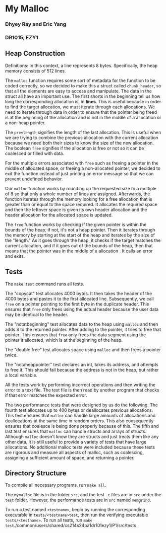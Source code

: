

# My Malloc
### Dhyey Ray and Eric Yang
### DR1015, EZY1

## Heap Construction
Definitions: In this context, a line represents 8 bytes. Specifically, the heap memory consists of 512 lines.

The `malloc` function requires some sort of metadata for the function to be coded correctly, so we decided to make this a struct called `chunk_header`, so that all the elements are easy to access and manipulate. The data in the struct all have an important use. The first shorts in the beginning tell us how long the corresponding allocation is, in **lines**. This is useful because in order to find the target allocation, we must iterate through each allocations. We need to iterate through data in order to ensure that the pointer being freed is at the beginning of the allocation and is not in the middle of a allocation or a non-heap pointer.

The `prevlength` signifies the length of the last allocation. This is useful when we are trying to combine the previous allocation with the current allocation because we need both their sizes to know the size of the new allocation. The boolean `free` signifies if the allocation is free or not so it can be coalesced or filled with data.

For the multiple errors associated with `free` such as freeing a pointer in the middle of allocated space, or freeing a non-allocated pointer, we decided to exit the function instead of just printing an error message so that we can prevent undefined behavior.

Our `malloc` function works by rounding up the requested size to a multiple of 8 so that only a whole number of lines are assigned. Afterwards, the function iterates through the memory looking for a free allocation that is greater than or equal to the space required. It allocates the required space and then the leftover space is given its own header allocation and the header allocation for the allocated space is updated.

The `free` function works by checking if the given pointer is within the bounds of the heap; if not, it's not a heap pointer. Then it iterates through the memory by starting at the start of the heap and iterates by the size of the "length." As it goes through the heap, it checks if the target matches the current allocation, and if it goes out of the bounds of the heap, then that means that the pointer was in the middle of a allocation . It calls an error and exits.

## Tests

The `make test` command runs all tests.

The "copycat" test allocates 4000 bytes. It then takes the header of the 4000 bytes and pastes it to the first allocated line. Subsequently, we call `free` on a pointer pointing to the first byte in the duplicate header. This ensures that `free` only frees using the actual header because the user data may be identical to the header.

The "notatbeginning" test allocates data to the heap using `malloc` and then adds 8 to the returned pointer. After adding to the pointer, it tries to free that pointer. This ensures that `free` only frees the data segment using the pointer it allocated, which is at the beginning of the heap.

The "double free" test allocates space using `malloc` and then frees a pointer twice.

The "notaheappointer" test declares an int, takes its address, and attempts to free it. This should fail because the address is not in the heap, but rather a local variable.

All the tests work by performing incorrect operations and then writing the error to a text file. The text file is then read by another program that checks if that error matches the expected error.

The two performance tests that were designed by us do the following. The fourth test allocates up to 400 bytes or deallocates previous allocations. This test ensures that `malloc` can handle large amounts of allocations and deallocations at the same time in random orders. This also consequently ensures that coalesce is being done properly because of this. The fifth and last test ensures that `malloc` can handle structs and arrays of structs. Although `malloc` doesn't know they are structs and just treats them like any other data, it is still useful to provide a variety of tests that have large allocations. No additional malloc tests were included because these tests are rigorous and measure all aspects of malloc, such as coalescing, assigning a sufficient amount of space, and returning a pointer.

## Directory Structure

To compile all necessary programs, run `make all`.

The `mymalloc` file is in the folder `src`, and the test `.c` files are in `src` under the `test` folder. However, the performance tests are in `src` named `memgrind`. 

To run a test named `<testname>`, begin by running the corresponding executable in `tests/<testname>test`, then run the verifying executable `tests/<testname>`. To run all tests, run `make test`./common/users/shared/cs214s24pa1dr101ezy1/P1/src/tests